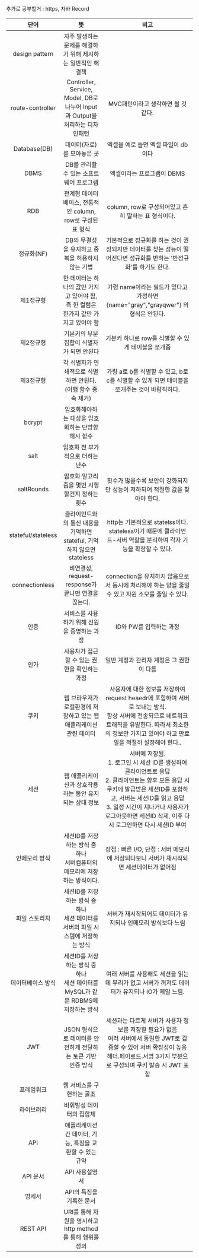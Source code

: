 추가로 공부할거 : https, 자바 Record

|         단어         |                               뜻                               |                                                                                    비고                                                                                     |
|:------------------:|:-------------------------------------------------------------:|:-------------------------------------------------------------------------------------------------------------------------------------------------------------------------:|
|   design pattern   |               자주 발생하는 문제를 해결하기 위해 제시하는 일반적인 해결책               |                                                                                                                                                                           |
|  route-controller  | Controller, Service, Model, DB로 나누어 Input과 Output을 처리하는 디자인패턴 |                                                                        MVC패턴이라고 생각하면 될 것 같다.<br/>                                                                         |
|    Database(DB)    |                        데이터(자료)를 모아놓은 곳                        |                                                                           엑셀을 예로 들면 엑셀 파일이 db이다                                                                           |
|        DBMS        |                    DB를 관리할 수 있는 소프트웨어 프로그램                    |                                                                             엑셀이라는 프로그램이 DBMS                                                                              |
|        RDB         |            관계형 데이터베이스, 전통적인 column, row로 구성된 표 형식             |                                                                    column, row로 구성되어있고 흔히 말하는 표 형식이다.                                                                     |
|      정규화(NF)       |                 DB의 무결성을 유지하고 중복을 허용하지 않는 기법                  |                                                     기본적으로 정규화를 하는 것이 권장되지만 데이터를 찾는 성능이 떨어진다면 정규화를 반하는 '반정규화'를 하기도 한다.                                                     |
|       제1정규형        |       한 데이터는 하나의 값만 가지고 있어야 함, 즉 한 컬럼은 한가지 값만 가지고 있어야 함       |                                                        가령 name이라는 필드가 있다고 가정하면 {name="gray","grayqwer"} 의 형식은 안된다.                                                        |
|       제2정규형        |                    기본키의 부분집합이 식별자가 되면 안된다                     |                                                                      기본키 하나로 row를 식별할 수 있게 테이블을 쪼개줌                                                                       |
|       제3정규형        |              각 식별자가 연쇄적으로 식별하면 안된다.(이행 함수 종속 제거)              |                                                         가령 a로 b를 식별할 수 있고, b로 c를 식별할 수 있게 되면 테이블을 쪼개주는 것이 바람직하다.                                                          |
|       bcrypt       |                  암호화해야하는 대상을 암호화하는 단방향 해시 함수                  |                                                                                                                                                                           |
|        salt        |                      암호화 전 부가적으로 더하는 난수                       |                                                                                                                                                                           |
|     saltRounds     |                   암호화 알고리즘을 몇번 시행할건지 정하는 횟수                   |                                                                횟수가 많을수록 보안이 강화되지만 성능이 저하되어 적절한 값을 찾아야 한다.                                                                 |
| stateful/stateless |       클라이언트와의 통신 내용을 기억하면 stateful, 기억하지 않으면 stateless        |                                              http는 기본적으로 statelss이다.<br/>stateless이기 때문에 클라이언트-서버 역할을 분리하여 각자 기능을 확장할 수 있다.                                               |
|   connectionless   |             비연결성, request-response가 끝나면 연결을 끊는다.              |                                                       connection을 유지하지 않음으로서 동시에 처리해야 하는 양을 줄일 수 있고 자원 소모를 줄일 수 있다.                                                       |
|         인증         |                   서비스를 사용하기 위해 신원을 증명하는 과정                    |                                                                              ID와 PW를 입력하는 과정                                                                              |
|         인가         |                   사용자가 접근할 수 있는 권한을 확인하는 과정                   |                                                                          일반 계정과 관리자 계정은 그 권한이 다름                                                                          |
|         쿠키         |             웹 브라우저가 로컬환경에 저장하고 있는 웹 애플리케이션 관련 데이터             |                       사용자에 대한 정보를 저장하여 request heaedr에 포함하여 서버로 보내는 방식.<br/>항상 서버에 전송되므로 네트워크 트래픽을 유발한다. 따라서 최소한의 정보만 가지고 있어야 하고 만료일을 적절히 설정해야 한다..                       |
|         세션         |                웹 애플리케이션과 상호작용 하는 동안 유지되는 상태 정보                | 서버에 저장됨. <br/>1. 로그인 시 세션 ID를 생성하여 클라이언트로 응답<br/>2. 클라이언트는 향후 모든 응답 시 쿠키에 발급받은 세션ID를 포함하고, 서버는 세션ID를 읽고 응답<br/>3. 일정 시간이 지나거나 사용자가 로그아웃하면 세션ID 삭제, 이후 다시 로그인하면 다시 세션ID 부여 |
|      인메모리 방식       |         세션ID를 저장하는 방식 중 하나<br/>서버컴퓨터의 메모리에 저장하는 방식이다.         |                                                          장점 : 빠른 I/O,  단점 : 서버 메모리에 저장되다보니 서버가 재시작되면 세션데이터가 없어짐                                                           |
|      파일 스토리지       |      세션ID를 저장하는 방식 중 하나<br/>세션 데이터를 서버의 파일 시스템에 저장하는 방식       |                                                                     서버가 재시작되어도 데이터가 유지되나 인메모리 방식보다 느림                                                                     |
|     데이터베이스 방식      |   세션ID를 저장하는 방식 중 하나<br/> 세션 데이터를 MySQL과 같은 RDBMS에 저장하는 방식    |                                                          여러 서버를 사용해도 세션을 읽는데 무리가 없고 서버가 꺼져도 데이터가 유지되나 IO가 제일 느림.                                                          |
|        JWT         |             JSON 형식으로 데이터를 안전하게 전달하는 토큰 기반 인증 방식              |                           세션과는 다르게 서버가 사용자 정보를 저장할 필요가 없음<br/>여러 서버에서 동일한 JWT로 검증할 수 있어 서버 확장성이 높음<br/>헤더.페이로드.서명 3가지 부분으로 구성되며 쿠키 발송 시 JWT 포함                            |
|       프레임워크        |                        웹 서비스를 구현하는 골조                         |                                                                                                                                                                           |
|       라이브러리        |                         비휘발성 데이터의 집합체                         |                                                                                                                                                                           |
|        API         |               애플리케이션 간 데이터, 기능, 특징을 교환할 수 있는 규약               |                                                                                                                                                                           |
|       API 문서       |                           API 사용설명서                           |                                                                                                                                                                           |
|        명세서         |                        API의 특징을 기록한 문서                        |                                                                                                                                                                           |
|      REST API      |            URI를 통해 자원을 명시하고 http method를 통해 행위를 정의            |                                                                                                                                                                           |